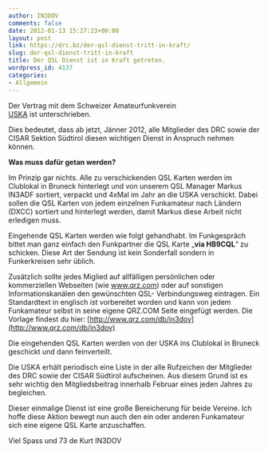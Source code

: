 ```yaml
---
author: IN3DOV
comments: false
date: 2012-01-13 15:27:23+00:00
layout: post
link: https://drc.bz/der-qsl-dienst-tritt-in-kraft/
slug: der-qsl-dienst-tritt-in-kraft
title: Der QSL Dienst ist in Kraft getreten.
wordpress_id: 4137
categories:
- Allgemein
---
```


Der Vertrag mit dem Schweizer Amateurfunkverein [USKA](http://www.uska.ch/) ist unterschrieben.

Dies bedeutet, dass ab jetzt, Jänner 2012, alle Mitglieder des DRC sowie der CISAR Sektion Südtirol diesen wichtigen Dienst in Anspruch nehmen können.

**Was muss dafür getan werden?**

Im Prinzip gar nichts. Alle zu verschickenden QSL Karten werden im Clublokal in Bruneck hinterlegt und von unserem QSL Manager Markus IN3ADF sortiert, verpackt und 4xMal im Jahr an die USKA verschickt. Dabei sollen die QSL Karten von jedem einzelnen Funkamateur nach Ländern (DXCC) sortiert und hinterlegt werden, damit Markus diese Arbeit nicht erledigen muss.

Eingehende QSL Karten werden wie folgt gehandhabt. Im Funkgespräch bittet man ganz einfach den Funkpartner die QSL Karte „**via HB9CQL**“ zu schicken. Diese Art der Sendung ist kein Sonderfall sondern in Funkerkreisen sehr üblich.

Zusätzlich sollte jedes Miglied auf allfälligen persönlichen oder kommerziellen Webseiten (wie www.qrz.com) oder auf sonstigen Informationskanälen den gewünschten QSL- Verbindungsweg eintragen. Ein Standardtext in englisch ist vorbereitet worden und kann von jedem Funkamateur selbst in seine eigene QRZ.COM Seite eingefügt werden. Die Vorlage findest du hier: [http://www.qrz.com/db/in3dov](http://www.qrz.com/db/in3dov)

Die eingehenden QSL Karten werden von der USKA ins Clublokal in Bruneck geschickt und dann feinverteilt.

Die USKA erhält periodisch eine Liste in der alle Rufzeichen der Mitglieder des DRC sowie der CISAR Südtirol aufscheinen. Aus diesem Grund ist es sehr wichtig den Mitgliedsbeitrag innerhalb Februar eines jeden Jahres zu begleichen.

Dieser einmalige Dienst ist eine große Bereicherung für beide Vereine. Ich hoffe diese Aktion bewegt nun auch den ein oder anderen Funkamateur sich eine eigene QSL Karte anzuschaffen.

Viel Spass und 73 de Kurt IN3DOV
